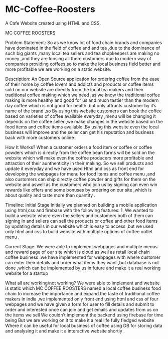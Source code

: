 # MC-Coffee-Roosters
A Cafe Website created using HTML and CSS.

MC COFFEE ROOSTERS

Problem Statement:
So as we know lot of food chain brands and companies have dominated in the field of coffee and and tea ,due to the dominance of such big giants ,many local tea sellers and tea shopkeepers are making no money ,and they are loosing all there customers due to modern way of companies providing coffees,so to make the local business field better and more profitable we are working on a static website.

Description:
An Open Source application  for ordering coffee from the ease of their home by coffee lovers and addicts and products or coffee items sold on our website are directly from the local tea makers and their traditional coffee making which we need ,as we know the traditional coffee making is more healthy and good for us and much tastier than the modern day coffee which is not good for health ,but only attracts customer by it’s name of the brand ,so 
By using this website customers can book the coffee based on varieties of coffee available everyday ,menu will be changing it depends on the coffee seller ,we make changes in the website based on the food items and coffee items available .By using this website even the local business will improve and the seller can get his reputation and business back with more customers online . 

How It Works?
When a customer orders a food item or coffee or coffee powders which is directly from the coffee bean farms will be sold on the website which will make even the coffee producers more profitable and attraction of their aunthenticity in their making.
So we sell products and update it everyday and we have used Html and css as front end for developing the webpages for menu for food items and coffee menu ,and also customers can ship directly coffee powder and gifts for them on the website and aswell as the customers who join us by signing can even win rewards like offers and some bonuses by ordering on our site ,which is about quality and taste more than quantity .

Timeline:
Initial Stage
Initially we planned on building a mobile application using html,css and firebase with the following features: 1. We wanted to build a website where even the sellers and customers both of them can signing in and sellers can sell the products or coffee and other food items by updating details in our website which is easy to access ,but we used only html and css to build website with multiple options of coffee outlet menu .

Current Stage:
We were able to implement webpages and multiple menus and reward page of our site which is cloud as well as retail local chain coffee business .we have implemented for webpages with where customer can enter their details and order what items they want ,but database is not done ,which can be implemented by us in future and make it a real working website for a startup 

What all are working/not working?
We were able to implement and website is static which MC COFFEE ROOSTERS named a local coffee business food chain to increase the importance and expand the taste of traditional coffee makers in india ,we implemented only front end using html and css of four webpages and we have given a form for user to fill details and submit to order and interested once can join and get emails and updates from us on the items we sell 
We couldn’t implement the backend using firebase for time being 
But we are working on it to make it a real life fully fledged website 
Where it can be useful for local business of coffee using DB for storing data and analysing it and make it a interactive website shortly .
